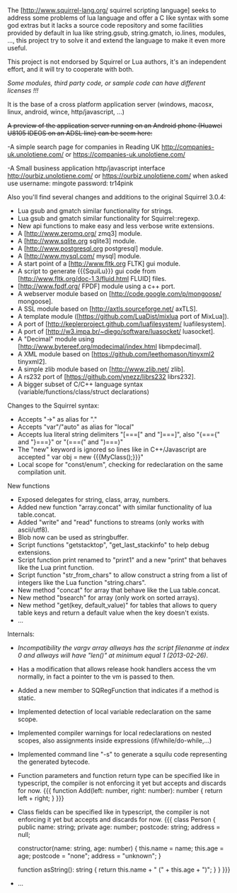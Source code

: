 The [http://www.squirrel-lang.org/ squirrel scripting language] seeks to address some problems of lua language and offer a C like syntax with some god extras but it lacks a source code repository and some facilities provided by default in lua like string.gsub, string.gmatch, io.lines, modules, ..., this project try to solve it and extend the language to make it even more useful.

This project is not endorsed by Squirrel or Lua authors, it's an independent effort, and it will try to cooperate with both.

*Some modules, third party code, or sample code can have different licenses !!!*

It is the base of a cross platform application server (windows, macosx, linux, android, wince, http/javascript, ...)

~~A preview of the application server running on an Android phone (Huawei U8105 IDEOS on an ADSL line) can be seem here:~~

-A simple search page for companies in Reading UK http://companies-uk.unolotiene.com/  or https://companies-uk.unolotiene.com/

-A Small business application http/javascript interface http://ourbiz.unolotiene.com/ or https://ourbiz.unolotiene.com/ when asked use username: mingote password: tr14pink

Also you'll find several changes and additions to the original Squirrel 3.0.4:

  * Lua gsub and gmatch similar functionality for strings.
  * Lua gsub and gmatch similar functionality for Squirrel::regexp.
  * New api functions to make easy and less verbose write extensions.
  * A [http://www.zeromq.org/ zmq3] module.
  * A [http://www.sqlite.org sqlite3] module.
  * A [http://www.postgresql.org postgresql] module.
  * A [http://www.mysql.com/ mysql] module.
  * A start point of a [http://www.fltk.org FLTK] gui module.
  * A script to generate {{{SquiLu}}} gui code from [http://www.fltk.org/doc-1.3/fluid.html FLUID] files.
  * [http://www.fpdf.org/ FPDF] module using a c++ port.
  * A webserver module based on [http://code.google.com/p/mongoose/ mongoose].
  * A SSL module based on [http://axtls.sourceforge.net/ axTLS].
  * A template module ([https://github.com/LuaDist/mixlua port of MixLua]).
  * A port of [http://keplerproject.github.com/luafilesystem/ luafilesystem].
  * A port of [http://w3.impa.br/~diego/software/luasocket/ luasocket].
  * A "Decimal" module using [http://www.bytereef.org/mpdecimal/index.html libmpdecimal]. 
  * A XML module based on [https://github.com/leethomason/tinyxml2 tinyxml2].
  * A simple zlib module based on [http://www.zlib.net/ zlib].
  * A rs232 port of [https://github.com/ynezz/librs232 librs232].
  * A bigger subset of C/C++ language syntax (variable/functions/class/struct declarations)

Changes to the Squirrel syntax:

  * Accepts "->" as alias for "."
  * Accepts "var"/"auto" as alias for "local"
  * Accepts lua literal string delimiters "[===[" and "]===]", also "{==={" and "}===}" or "(===(" and ")===)"
  * The "new" keyword is ignored so lines like in C++/Javascript are accepted " var obj = new {{{MyClass();}}}"
  * Local scope for "const/enum", checking for redeclaration on the same compilation unit.

New functions
  * Exposed delegates for string, class, array, numbers.
  * Added new function "array.concat" with similar functionality of lua table.concat.
  * Added "write" and "read" functions to streams (only works with ascii/utf8).
  * Blob now can be used as stringbuffer.
  * Script functions "getstacktop", "get_last_stackinfo" to help debug extensions.
  * Script function print renamed to "print1" and a new "print" that behaves like the Lua print function.
  * Script function "str_from_chars" to allow construct a string from a list of integers like the Lua function "string.chars".
  * New method "concat" for array that behave like the Lua table.concat.
  * New method "bsearch" for array (only work on sorted arrays).
  * New method "get(key, default_value)" for tables that allows to query table keys and return a default value when the key doesn't exists.
  * ...

Internals:

  * *Incompatibility the vargv array allways has the script filenanme at index 0 and allways will have "len()" at minimum equal 1 (2013-02-26)*.
  * Has a modification that allows release hook handlers access the vm normally, in fact a pointer to the vm is passed to then.
  * Added a new member to SQRegFunction that indicates if a method is static.
  * Implemented detection of local variable redeclaration on the same scope.
  * Implemented compiler warnings for local redeclarations on nested scopes, also assignments inside expressions (if/while/do-while,...)
  * Implemented command line "-s" to generate a squilu code representing the generated bytecode.
  * Function parameters and function return type can be specified like in typescript, the compiler is not enforcing it yet but accepts and discards for now.
{{{
function Add(left: number, right: number): number {
        return left + right;
}
}}}
  * Class fields can be specified like in typescript, the compiler is not enforcing it yet but accepts and discards for now.
{{{
class Person {
	public name: string;
	private age: number;
	postcode: string;
	address = null;
 
	constructor(name: string, age: number) {
		this.name = name;
		this.age = age;
		postcode = "none";
		address = "unknown";
	}
 
	function asString(): string {
		return this.name + " (" + this.age + ")";
	}
}
}}}
  * ...

